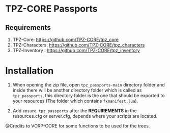 # TPZ-CORE Passports

## Requirements

1. TPZ-Core: https://github.com/TPZ-CORE/tpz_core
2. TPZ-Characters: https://github.com/TPZ-CORE/tpz_characters
3. TPZ-Inventory : https://github.com/TPZ-CORE/tpz_inventory
   
# Installation

1. When opening the zip file, open `tpz_passports-main` directory folder and inside there will be another directory folder which is called as `tpz_passports`, this directory folder is the one that should be exported to your resources (The folder which contains `fxmanifest.lua`).

2. Add `ensure tpz_passports` after the **REQUIREMENTS** in the resources.cfg or server.cfg, depends where your scripts are located.

@Credits to VORP-CORE for some functions to be used for the trees.
